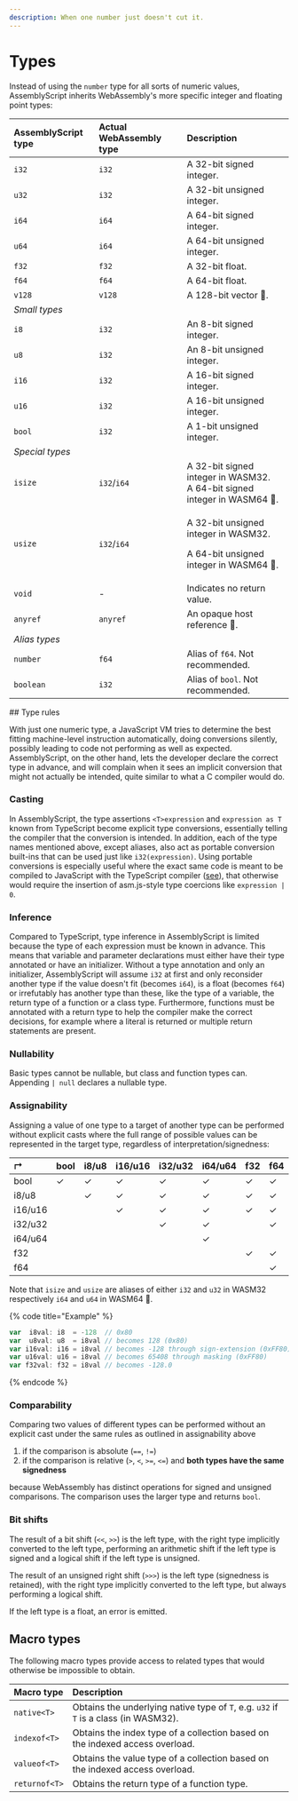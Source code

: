 ```yaml
---
description: When one number just doesn't cut it.
---
```


# Types

Instead of using the `number` type for all sorts of numeric values, AssemblyScript inherits WebAssembly's more specific integer and floating point types:

<table>
  <thead>
    <tr>
      <th style="text-align:left">AssemblyScript type</th>
      <th style="text-align:left">Actual WebAssembly type</th>
      <th style="text-align:left">Description</th>
    </tr>
  </thead>
  <tbody>
    <tr>
      <td style="text-align:left"><code>i32</code>
      </td>
      <td style="text-align:left"><code>i32</code>
      </td>
      <td style="text-align:left">A 32-bit signed integer.</td>
    </tr>
    <tr>
      <td style="text-align:left"><code>u32</code>
      </td>
      <td style="text-align:left"><code>i32</code>
      </td>
      <td style="text-align:left">A 32-bit unsigned integer.</td>
    </tr>
    <tr>
      <td style="text-align:left"><code>i64</code>
      </td>
      <td style="text-align:left"><code>i64</code>
      </td>
      <td style="text-align:left">A 64-bit signed integer.</td>
    </tr>
    <tr>
      <td style="text-align:left"><code>u64</code>
      </td>
      <td style="text-align:left"><code>i64</code>
      </td>
      <td style="text-align:left">A 64-bit unsigned integer.</td>
    </tr>
    <tr>
      <td style="text-align:left"><code>f32</code>
      </td>
      <td style="text-align:left"><code>f32</code>
      </td>
      <td style="text-align:left">A 32-bit float.</td>
    </tr>
    <tr>
      <td style="text-align:left"><code>f64</code>
      </td>
      <td style="text-align:left"><code>f64</code>
      </td>
      <td style="text-align:left">A 64-bit float.</td>
    </tr>
    <tr>
      <td style="text-align:left"><code>v128</code>
      </td>
      <td style="text-align:left"><code>v128</code>
      </td>
      <td style="text-align:left">A 128-bit vector &#x1F984;.</td>
    </tr>
    <tr>
      <td style="text-align:left"><em>Small types</em>
      </td>
      <td style="text-align:left"></td>
      <td style="text-align:left"></td>
    </tr>
    <tr>
      <td style="text-align:left"><code>i8</code>
      </td>
      <td style="text-align:left"><code>i32</code>
      </td>
      <td style="text-align:left">An 8-bit signed integer.</td>
    </tr>
    <tr>
      <td style="text-align:left"><code>u8</code>
      </td>
      <td style="text-align:left"><code>i32</code>
      </td>
      <td style="text-align:left">An 8-bit unsigned integer.</td>
    </tr>
    <tr>
      <td style="text-align:left"><code>i16</code>
      </td>
      <td style="text-align:left"><code>i32</code>
      </td>
      <td style="text-align:left">A 16-bit signed integer.</td>
    </tr>
    <tr>
      <td style="text-align:left"><code>u16</code>
      </td>
      <td style="text-align:left"><code>i32</code>
      </td>
      <td style="text-align:left">A 16-bit unsigned integer.</td>
    </tr>
    <tr>
      <td style="text-align:left"><code>bool</code>
      </td>
      <td style="text-align:left"><code>i32</code>
      </td>
      <td style="text-align:left">A 1-bit unsigned integer.</td>
    </tr>
    <tr>
      <td style="text-align:left"><em>Special types</em>
      </td>
      <td style="text-align:left"></td>
      <td style="text-align:left"></td>
    </tr>
    <tr>
      <td style="text-align:left"><code>isize</code>
      </td>
      <td style="text-align:left"><code>i32</code>/<code>i64</code>
      </td>
      <td style="text-align:left">A 32-bit signed integer in WASM32.
        <br />A 64-bit signed integer in WASM64 &#x1F984;.</td>
    </tr>
    <tr>
      <td style="text-align:left"><code>usize</code>
      </td>
      <td style="text-align:left"><code>i32</code>/<code>i64</code>
      </td>
      <td style="text-align:left">
        <p>A 32-bit unsigned integer in WASM32.</p>
        <p>A 64-bit unsigned integer in WASM64 &#x1F984;.</p>
      </td>
    </tr>
    <tr>
      <td style="text-align:left"><code>void</code>
      </td>
      <td style="text-align:left">-</td>
      <td style="text-align:left">Indicates no return value.</td>
    </tr>
    <tr>
      <td style="text-align:left"><code>anyref</code>
      </td>
      <td style="text-align:left"><code>anyref</code>
      </td>
      <td style="text-align:left">An opaque host reference &#x1F984;.</td>
    </tr>
    <tr>
      <td style="text-align:left"><em>Alias types</em>
      </td>
      <td style="text-align:left"></td>
      <td style="text-align:left"></td>
    </tr>
    <tr>
      <td style="text-align:left"><code>number</code>
      </td>
      <td style="text-align:left"><code>f64</code>
      </td>
      <td style="text-align:left">Alias of <code>f64</code>. Not recommended.</td>
    </tr>
    <tr>
      <td style="text-align:left"><code>boolean</code>
      </td>
      <td style="text-align:left"><code>i32</code>
      </td>
      <td style="text-align:left">Alias of <code>bool</code>. Not recommended.</td>
    </tr>
  </tbody>
</table>## Type rules

With just one numeric type, a JavaScript VM tries to determine the best fitting machine-level instruction automatically, doing conversions silently, possibly leading to code not performing as well as expected. AssemblyScript, on the other hand, lets the developer declare the correct type in advance, and will complain when it sees an implicit conversion that might not actually be intended, quite similar to what a C compiler would do.

### Casting

In AssemblyScript, the type assertions `<T>expression` and `expression as T` known from TypeScript become explicit type conversions, essentially telling the compiler that the conversion is intended. In addition, each of the type names mentioned above, except aliases, also act as portable conversion built-ins that can be used just like `i32(expression)`. Using portable conversions is especially useful where the exact same code is meant to be compiled to JavaScript with the TypeScript compiler \([see](../details/portability.md)\), that otherwise would require the insertion of asm.js-style type coercions like `expression | 0`.

### Inference

Compared to TypeScript, type inference in AssemblyScript is limited because the type of each expression must be known in advance. This means that variable and parameter declarations must either have their type annotated or have an initializer. Without a type annotation and only an initializer, AssemblyScript will assume `i32` at first and only reconsider another type if the value doesn't fit \(becomes `i64`\), is a float \(becomes `f64`\) or irrefutably has another type than these, like the type of a variable, the return type of a function or a class type. Furthermore, functions must be annotated with a return type to help the compiler make the correct decisions, for example where a literal is returned or multiple return statements are present.

### Nullability

Basic types cannot be nullable, but class and function types can. Appending `| null` declares a nullable type.

### Assignability

Assigning a value of one type to a target of another type can be performed without explicit casts where the full range of possible values can be represented in the target type, regardless of interpretation/signedness:

| ↱ | bool | i8/u8 | i16/u16 | i32/u32 | i64/u64 | f32 | f64 |
| :--- | :--- | :--- | :--- | :--- | :--- | :--- | :--- |
| bool | ✓ | ✓ | ✓ | ✓ | ✓ | ✓ | ✓ |
| i8/u8 |  | ✓ | ✓ | ✓ | ✓ | ✓ | ✓ |
| i16/u16 |  |  | ✓ | ✓ | ✓ | ✓ | ✓ |
| i32/u32 |  |  |  | ✓ | ✓ |  | ✓ |
| i64/u64 |  |  |  |  | ✓ |  |  |
| f32 |  |  |  |  |  | ✓ | ✓ |
| f64 |  |  |  |  |  |  | ✓ |

Note that `isize` and `usize` are aliases of either `i32` and `u32` in WASM32 respectively `i64` and `u64` in WASM64 🦄.

{% code title="Example" %}
```typescript
var  i8val: i8  = -128  // 0x80
var  u8val: u8  = i8val // becomes 128 (0x80)
var i16val: i16 = i8val // becomes -128 through sign-extension (0xFF80)
var u16val: u16 = i8val // becomes 65408 through masking (0xFF80)
var f32val: f32 = i8val // becomes -128.0
```
{% endcode %}

### Comparability

Comparing two values of different types can be performed without an explicit cast under the same rules as outlined in assignability above

1. if the comparison is absolute \(`==`, `!=`\)
2. if the comparison is relative \(`>`, `<`, `>=`, `<=`\) and **both types have the same signedness**

because WebAssembly has distinct operations for signed and unsigned comparisons. The comparison uses the larger type and returns `bool`.

### Bit shifts

The result of a bit shift \(`<<`, `>>`\) is the left type, with the right type implicitly converted to the left type, performing an arithmetic shift if the left type is signed and a logical shift if the left type is unsigned.

The result of an unsigned right shift \(`>>>`\) is the left type \(signedness is retained\), with the right type implicitly converted to the left type, but always performing a logical shift.

If the left type is a float, an error is emitted.

## Macro types

The following macro types provide access to related types that would otherwise be impossible to obtain.

| Macro type | Description |
| :--- | :--- |
| `native<T>` | Obtains the underlying native type of `T`, e.g. `u32` if `T` is a class \(in WASM32\). |
| `indexof<T>` | Obtains the index type of a collection based on the indexed access overload. |
| `valueof<T>` | Obtains the value type of a collection based on the indexed access overload. |
| `returnof<T>` | Obtains the return type of a function type. |


